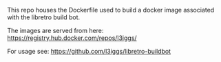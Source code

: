 This repo houses the Dockerfile used to build a docker image associated with the libretro build bot.

The images are served from here: https://registry.hub.docker.com/repos/l3iggs/

For usage see: https://github.com/l3iggs/libretro-buildbot

